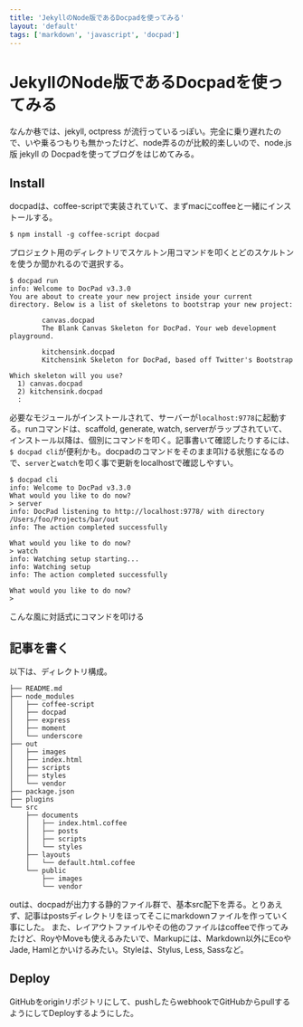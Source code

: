 ```yaml
---
title: 'JekyllのNode版であるDocpadを使ってみる'
layout: 'default'
tags: ['markdown', 'javascript', 'docpad']
---
```


JekyllのNode版であるDocpadを使ってみる
======================================

なんか巷では、jekyll, octpress が流行っているっぽい。完全に乗り遅れたので、いや乗るつもりも無かったけど、node弄るのが比較的楽しいので、node.js版 jekyll の Docpadを使ってブログをはじめてみる。

Install
-------

docpadは、coffee-scriptで実装されていて、まずmacにcoffeeと一緒にインストールする。

```shell
$ npm install -g coffee-script docpad
```

プロジェクト用のディレクトリでスケルトン用コマンドを叩くとどのスケルトンを使うか聞かれるので選択する。

```shell
$ docpad run
info: Welcome to DocPad v3.3.0
You are about to create your new project inside your current directory. Below is a list of skeletons to bootstrap your new project:

        canvas.docpad
        The Blank Canvas Skeleton for DocPad. Your web development playground.

        kitchensink.docpad
        Kitchensink Skeleton for DocPad, based off Twitter's Bootstrap

Which skeleton will you use?
  1) canvas.docpad
  2) kitchensink.docpad
  :
```

必要なモジュールがインストールされて、サーバーが`localhost:9778`に起動する。runコマンドは、scaffold, generate, watch, serverがラップされていて、インストール以降は、個別にコマンドを叩く。記事書いて確認したりするには、`$ docpad cli`が便利かも。docpadのコマンドをそのまま叩ける状態になるので、`server`と`watch`を叩く事で更新をlocalhostで確認しやすい。

```shell
$ docpad cli
info: Welcome to DocPad v3.3.0
What would you like to do now?
> server
info: DocPad listening to http://localhost:9778/ with directory /Users/foo/Projects/bar/out
info: The action completed successfully

What would you like to do now?
> watch
info: Watching setup starting...
info: Watching setup
info: The action completed successfully

What would you like to do now?
>
```

こんな風に対話式にコマンドを叩ける

記事を書く
----------

以下は、ディレクトリ構成。

```shell
├── README.md
├── node_modules
│   ├── coffee-script
│   ├── docpad
│   ├── express
│   ├── moment
│   └── underscore
├── out
│   ├── images
│   ├── index.html
│   ├── scripts
│   ├── styles
│   └── vendor
├── package.json
├── plugins
└── src
    ├── documents
    │   ├── index.html.coffee
    │   ├── posts
    │   ├── scripts
    │   └── styles
    ├── layouts
    │   └── default.html.coffee
    └── public
        ├── images
        └── vendor
```

outは、docpadが出力する静的ファイル群で、基本src配下を弄る。とりあえず、記事はpostsディレクトリをほってそこにmarkdownファイルを作っていく事にした。
また、レイアウトファイルやその他のファイルはcoffeeで作ってみたけど、RoyやMoveも使えるみたいで、Markupには、Markdown以外にEcoやJade, Hamlとかいけるみたい。Styleは、Stylus, Less, Sassなど。

Deploy
------

GitHubをoriginリポジトリにして、pushしたらwebhookでGitHubからpullするようにしてDeployするようにした。

```shell

```
